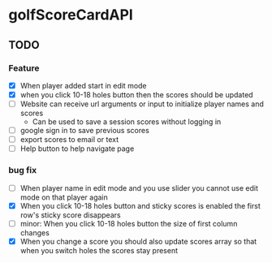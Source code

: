 # golfScoreCardAPI

## TODO
### Feature
- [x] When player added start in edit mode
- [x] when you click 10-18 holes button then the scores should be updated
- [ ] Website can receive url arguments or input to initialize player names and scores
  - Can be used to save a session scores without logging in
- [ ] google sign in to save previous scores
- [ ] export scores to email or text
- [ ] Help button to help navigate page
### bug fix
- [ ] When player name in edit mode and you use slider you cannot use edit mode on that player again
- [x] When you click 10-18 holes button and sticky scores is enabled the first row's sticky score disappears
- [ ] minor: When you click 10-18 holes button the size of first column changes
- [x] When you change a score you should also update scores array so that when you switch holes the scores stay present
